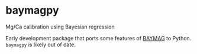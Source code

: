 # baymagpy
Mg/Ca calibration using Bayesian regression

Early development package that ports some features of [BAYMAG](https://github.com/jesstierney/BAYMAG) to Python. `baymagpy` is likely out of date.
